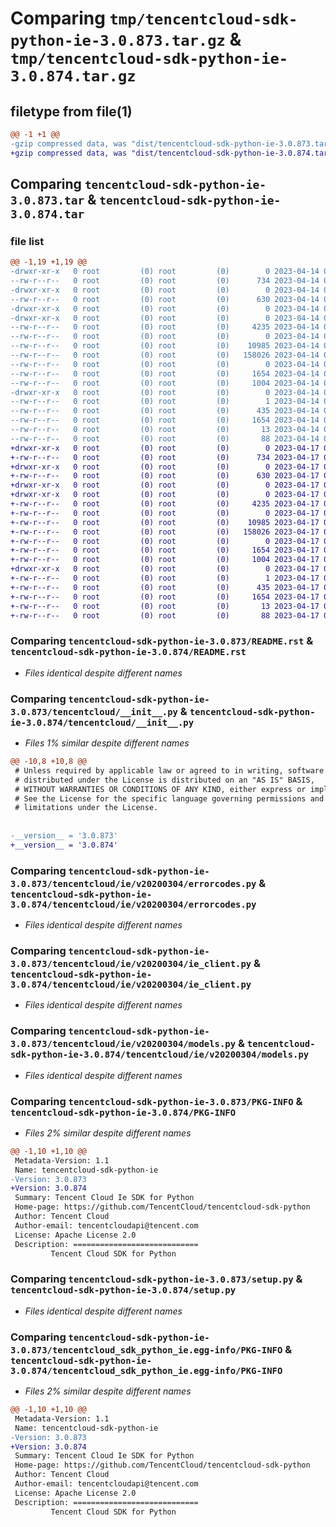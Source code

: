 # Comparing `tmp/tencentcloud-sdk-python-ie-3.0.873.tar.gz` & `tmp/tencentcloud-sdk-python-ie-3.0.874.tar.gz`

## filetype from file(1)

```diff
@@ -1 +1 @@
-gzip compressed data, was "dist/tencentcloud-sdk-python-ie-3.0.873.tar", last modified: Fri Apr 14 00:39:10 2023, max compression
+gzip compressed data, was "dist/tencentcloud-sdk-python-ie-3.0.874.tar", last modified: Mon Apr 17 00:31:55 2023, max compression
```

## Comparing `tencentcloud-sdk-python-ie-3.0.873.tar` & `tencentcloud-sdk-python-ie-3.0.874.tar`

### file list

```diff
@@ -1,19 +1,19 @@
-drwxr-xr-x   0 root         (0) root         (0)        0 2023-04-14 00:39:10.000000 tencentcloud-sdk-python-ie-3.0.873/
--rw-r--r--   0 root         (0) root         (0)      734 2023-04-14 00:39:10.000000 tencentcloud-sdk-python-ie-3.0.873/README.rst
-drwxr-xr-x   0 root         (0) root         (0)        0 2023-04-14 00:39:10.000000 tencentcloud-sdk-python-ie-3.0.873/tencentcloud/
--rw-r--r--   0 root         (0) root         (0)      630 2023-04-14 00:39:10.000000 tencentcloud-sdk-python-ie-3.0.873/tencentcloud/__init__.py
-drwxr-xr-x   0 root         (0) root         (0)        0 2023-04-14 00:39:10.000000 tencentcloud-sdk-python-ie-3.0.873/tencentcloud/ie/
-drwxr-xr-x   0 root         (0) root         (0)        0 2023-04-14 00:39:10.000000 tencentcloud-sdk-python-ie-3.0.873/tencentcloud/ie/v20200304/
--rw-r--r--   0 root         (0) root         (0)     4235 2023-04-14 00:39:10.000000 tencentcloud-sdk-python-ie-3.0.873/tencentcloud/ie/v20200304/errorcodes.py
--rw-r--r--   0 root         (0) root         (0)        0 2023-04-14 00:39:10.000000 tencentcloud-sdk-python-ie-3.0.873/tencentcloud/ie/v20200304/__init__.py
--rw-r--r--   0 root         (0) root         (0)    10985 2023-04-14 00:39:10.000000 tencentcloud-sdk-python-ie-3.0.873/tencentcloud/ie/v20200304/ie_client.py
--rw-r--r--   0 root         (0) root         (0)   158026 2023-04-14 00:39:10.000000 tencentcloud-sdk-python-ie-3.0.873/tencentcloud/ie/v20200304/models.py
--rw-r--r--   0 root         (0) root         (0)        0 2023-04-14 00:39:10.000000 tencentcloud-sdk-python-ie-3.0.873/tencentcloud/ie/__init__.py
--rw-r--r--   0 root         (0) root         (0)     1654 2023-04-14 00:39:10.000000 tencentcloud-sdk-python-ie-3.0.873/PKG-INFO
--rw-r--r--   0 root         (0) root         (0)     1004 2023-04-14 00:39:10.000000 tencentcloud-sdk-python-ie-3.0.873/setup.py
-drwxr-xr-x   0 root         (0) root         (0)        0 2023-04-14 00:39:10.000000 tencentcloud-sdk-python-ie-3.0.873/tencentcloud_sdk_python_ie.egg-info/
--rw-r--r--   0 root         (0) root         (0)        1 2023-04-14 00:39:10.000000 tencentcloud-sdk-python-ie-3.0.873/tencentcloud_sdk_python_ie.egg-info/dependency_links.txt
--rw-r--r--   0 root         (0) root         (0)      435 2023-04-14 00:39:10.000000 tencentcloud-sdk-python-ie-3.0.873/tencentcloud_sdk_python_ie.egg-info/SOURCES.txt
--rw-r--r--   0 root         (0) root         (0)     1654 2023-04-14 00:39:10.000000 tencentcloud-sdk-python-ie-3.0.873/tencentcloud_sdk_python_ie.egg-info/PKG-INFO
--rw-r--r--   0 root         (0) root         (0)       13 2023-04-14 00:39:10.000000 tencentcloud-sdk-python-ie-3.0.873/tencentcloud_sdk_python_ie.egg-info/top_level.txt
--rw-r--r--   0 root         (0) root         (0)       88 2023-04-14 00:39:10.000000 tencentcloud-sdk-python-ie-3.0.873/setup.cfg
+drwxr-xr-x   0 root         (0) root         (0)        0 2023-04-17 00:31:55.000000 tencentcloud-sdk-python-ie-3.0.874/
+-rw-r--r--   0 root         (0) root         (0)      734 2023-04-17 00:31:55.000000 tencentcloud-sdk-python-ie-3.0.874/README.rst
+drwxr-xr-x   0 root         (0) root         (0)        0 2023-04-17 00:31:55.000000 tencentcloud-sdk-python-ie-3.0.874/tencentcloud/
+-rw-r--r--   0 root         (0) root         (0)      630 2023-04-17 00:31:55.000000 tencentcloud-sdk-python-ie-3.0.874/tencentcloud/__init__.py
+drwxr-xr-x   0 root         (0) root         (0)        0 2023-04-17 00:31:55.000000 tencentcloud-sdk-python-ie-3.0.874/tencentcloud/ie/
+drwxr-xr-x   0 root         (0) root         (0)        0 2023-04-17 00:31:55.000000 tencentcloud-sdk-python-ie-3.0.874/tencentcloud/ie/v20200304/
+-rw-r--r--   0 root         (0) root         (0)     4235 2023-04-17 00:31:55.000000 tencentcloud-sdk-python-ie-3.0.874/tencentcloud/ie/v20200304/errorcodes.py
+-rw-r--r--   0 root         (0) root         (0)        0 2023-04-17 00:31:55.000000 tencentcloud-sdk-python-ie-3.0.874/tencentcloud/ie/v20200304/__init__.py
+-rw-r--r--   0 root         (0) root         (0)    10985 2023-04-17 00:31:55.000000 tencentcloud-sdk-python-ie-3.0.874/tencentcloud/ie/v20200304/ie_client.py
+-rw-r--r--   0 root         (0) root         (0)   158026 2023-04-17 00:31:55.000000 tencentcloud-sdk-python-ie-3.0.874/tencentcloud/ie/v20200304/models.py
+-rw-r--r--   0 root         (0) root         (0)        0 2023-04-17 00:31:55.000000 tencentcloud-sdk-python-ie-3.0.874/tencentcloud/ie/__init__.py
+-rw-r--r--   0 root         (0) root         (0)     1654 2023-04-17 00:31:55.000000 tencentcloud-sdk-python-ie-3.0.874/PKG-INFO
+-rw-r--r--   0 root         (0) root         (0)     1004 2023-04-17 00:31:55.000000 tencentcloud-sdk-python-ie-3.0.874/setup.py
+drwxr-xr-x   0 root         (0) root         (0)        0 2023-04-17 00:31:55.000000 tencentcloud-sdk-python-ie-3.0.874/tencentcloud_sdk_python_ie.egg-info/
+-rw-r--r--   0 root         (0) root         (0)        1 2023-04-17 00:31:55.000000 tencentcloud-sdk-python-ie-3.0.874/tencentcloud_sdk_python_ie.egg-info/dependency_links.txt
+-rw-r--r--   0 root         (0) root         (0)      435 2023-04-17 00:31:55.000000 tencentcloud-sdk-python-ie-3.0.874/tencentcloud_sdk_python_ie.egg-info/SOURCES.txt
+-rw-r--r--   0 root         (0) root         (0)     1654 2023-04-17 00:31:55.000000 tencentcloud-sdk-python-ie-3.0.874/tencentcloud_sdk_python_ie.egg-info/PKG-INFO
+-rw-r--r--   0 root         (0) root         (0)       13 2023-04-17 00:31:55.000000 tencentcloud-sdk-python-ie-3.0.874/tencentcloud_sdk_python_ie.egg-info/top_level.txt
+-rw-r--r--   0 root         (0) root         (0)       88 2023-04-17 00:31:55.000000 tencentcloud-sdk-python-ie-3.0.874/setup.cfg
```

### Comparing `tencentcloud-sdk-python-ie-3.0.873/README.rst` & `tencentcloud-sdk-python-ie-3.0.874/README.rst`

 * *Files identical despite different names*

### Comparing `tencentcloud-sdk-python-ie-3.0.873/tencentcloud/__init__.py` & `tencentcloud-sdk-python-ie-3.0.874/tencentcloud/__init__.py`

 * *Files 1% similar despite different names*

```diff
@@ -10,8 +10,8 @@
 # Unless required by applicable law or agreed to in writing, software
 # distributed under the License is distributed on an "AS IS" BASIS,
 # WITHOUT WARRANTIES OR CONDITIONS OF ANY KIND, either express or implied.
 # See the License for the specific language governing permissions and
 # limitations under the License.
 
 
-__version__ = '3.0.873'
+__version__ = '3.0.874'
```

### Comparing `tencentcloud-sdk-python-ie-3.0.873/tencentcloud/ie/v20200304/errorcodes.py` & `tencentcloud-sdk-python-ie-3.0.874/tencentcloud/ie/v20200304/errorcodes.py`

 * *Files identical despite different names*

### Comparing `tencentcloud-sdk-python-ie-3.0.873/tencentcloud/ie/v20200304/ie_client.py` & `tencentcloud-sdk-python-ie-3.0.874/tencentcloud/ie/v20200304/ie_client.py`

 * *Files identical despite different names*

### Comparing `tencentcloud-sdk-python-ie-3.0.873/tencentcloud/ie/v20200304/models.py` & `tencentcloud-sdk-python-ie-3.0.874/tencentcloud/ie/v20200304/models.py`

 * *Files identical despite different names*

### Comparing `tencentcloud-sdk-python-ie-3.0.873/PKG-INFO` & `tencentcloud-sdk-python-ie-3.0.874/PKG-INFO`

 * *Files 2% similar despite different names*

```diff
@@ -1,10 +1,10 @@
 Metadata-Version: 1.1
 Name: tencentcloud-sdk-python-ie
-Version: 3.0.873
+Version: 3.0.874
 Summary: Tencent Cloud Ie SDK for Python
 Home-page: https://github.com/TencentCloud/tencentcloud-sdk-python
 Author: Tencent Cloud
 Author-email: tencentcloudapi@tencent.com
 License: Apache License 2.0
 Description: ============================
         Tencent Cloud SDK for Python
```

### Comparing `tencentcloud-sdk-python-ie-3.0.873/setup.py` & `tencentcloud-sdk-python-ie-3.0.874/setup.py`

 * *Files identical despite different names*

### Comparing `tencentcloud-sdk-python-ie-3.0.873/tencentcloud_sdk_python_ie.egg-info/PKG-INFO` & `tencentcloud-sdk-python-ie-3.0.874/tencentcloud_sdk_python_ie.egg-info/PKG-INFO`

 * *Files 2% similar despite different names*

```diff
@@ -1,10 +1,10 @@
 Metadata-Version: 1.1
 Name: tencentcloud-sdk-python-ie
-Version: 3.0.873
+Version: 3.0.874
 Summary: Tencent Cloud Ie SDK for Python
 Home-page: https://github.com/TencentCloud/tencentcloud-sdk-python
 Author: Tencent Cloud
 Author-email: tencentcloudapi@tencent.com
 License: Apache License 2.0
 Description: ============================
         Tencent Cloud SDK for Python
```

